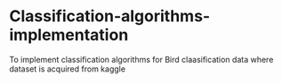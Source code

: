# Classification-algorithms-implementation
To implement classification algorithms for Bird claasification data where dataset is acquired from kaggle 
